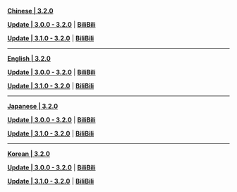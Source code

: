 **[Chinese | 3.2.0](https://autopatchcnws.yuanshen.com/client_app/download/pc_zip/20221024103540_fp3L3cHoDpo9eNeT/Audio_Chinese_3.2.0.zip)**

**[Update | 3.0.0 - 3.2.0](https://autopatchcnws.yuanshen.com/client_app/update/hk4e_cn/18/zh-cn_3.0.0_3.2.0_hdiff_BOTxLFcUIoQVgtG0.zip)** | **[BiliBili](https://autopatchcnws.yuanshen.com/client_app/update/hk4e_cn/17/zh-cn_3.0.0_3.2.0_hdiff_z3XvTJnuUI9VLiNw.zip)**

**[Update | 3.1.0 - 3.2.0](https://autopatchcnws.yuanshen.com/client_app/update/hk4e_cn/18/zh-cn_3.1.0_3.2.0_hdiff_5D4J7cwHRpSbVWsC.zip)** | **[BiliBili](https://autopatchcnws.yuanshen.com/client_app/update/hk4e_cn/17/zh-cn_3.1.0_3.2.0_hdiff_vyiTCxu5B2dQAPVm.zip)**

---

**[English | 3.2.0](https://autopatchcnws.yuanshen.com/client_app/download/pc_zip/20221024103540_fp3L3cHoDpo9eNeT/Audio_English(US)_3.2.0.zip)**

**[Update | 3.0.0 - 3.2.0](https://autopatchcnws.yuanshen.com/client_app/update/hk4e_cn/18/en-us_3.0.0_3.2.0_hdiff_txH1bUAnoR5MpI3L.zip)** | **[BiliBili](https://autopatchcnws.yuanshen.com/client_app/update/hk4e_cn/17/en-us_3.0.0_3.2.0_hdiff_8bU9ypTfZFmM7jRX.zip)**

**[Update | 3.1.0 - 3.2.0](https://autopatchcnws.yuanshen.com/client_app/update/hk4e_cn/18/en-us_3.1.0_3.2.0_hdiff_GFskoYScLp96dgXn.zip)** | **[BiliBili](https://autopatchcnws.yuanshen.com/client_app/update/hk4e_cn/17/en-us_3.1.0_3.2.0_hdiff_gwDiEYC6dTfItBAh.zip)**

---

**[Japanese | 3.2.0](https://autopatchcnws.yuanshen.com/client_app/download/pc_zip/20221024103540_fp3L3cHoDpo9eNeT/Audio_Japanese_3.2.0.zip)**

**[Update | 3.0.0 - 3.2.0](https://autopatchcnws.yuanshen.com/client_app/update/hk4e_cn/18/ja-jp_3.0.0_3.2.0_hdiff_XnH8s3zGxZYVg9LJ.zip)** | **[BiliBili](https://autopatchcnws.yuanshen.com/client_app/update/hk4e_cn/17/ja-jp_3.0.0_3.2.0_hdiff_WtHSVOLEZNo5khMx.zip)**

**[Update | 3.1.0 - 3.2.0](https://autopatchcnws.yuanshen.com/client_app/update/hk4e_cn/18/ja-jp_3.1.0_3.2.0_hdiff_rR6sEOPDk70Wwfgq.zip)** | **[BiliBili](https://autopatchcnws.yuanshen.com/client_app/update/hk4e_cn/17/ja-jp_3.1.0_3.2.0_hdiff_fUW6sRBg475pGAr8.zip)**

---

**[Korean | 3.2.0](https://autopatchcnws.yuanshen.com/client_app/download/pc_zip/20221024103540_fp3L3cHoDpo9eNeT/Audio_Korean_3.2.0.zip)**

**[Update | 3.0.0 - 3.2.0](https://autopatchcnws.yuanshen.com/client_app/update/hk4e_cn/18/ko-kr_3.0.0_3.2.0_hdiff_FCaKwoLkWQpsPjUh.zip)** | **[BiliBili](https://autopatchcnws.yuanshen.com/client_app/update/hk4e_cn/17/ko-kr_3.0.0_3.2.0_hdiff_uIZD4LNEbQyFoUgK.zip)**

**[Update | 3.1.0 - 3.2.0](https://autopatchcnws.yuanshen.com/client_app/update/hk4e_cn/18/ko-kr_3.1.0_3.2.0_hdiff_irZevnPJlQc82bNw.zip)** | **[BiliBili](https://autopatchcnws.yuanshen.com/client_app/update/hk4e_cn/17/ko-kr_3.1.0_3.2.0_hdiff_cJzTivumwNkp5Ydr.zip)**
